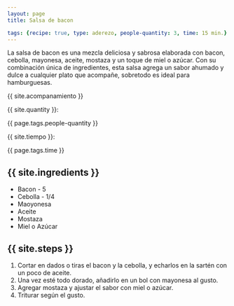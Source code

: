 ```yaml
---
layout: page
title: Salsa de bacon

tags: {recipe: true, type: aderezo, people-quantity: 3, time: 15 min.}
---
```


<p class="recipe-description">La salsa de bacon es una mezcla deliciosa y sabrosa elaborada con bacon, cebolla, mayonesa, aceite, mostaza y un toque de miel o azúcar. Con su combinación única de ingredientes, esta salsa agrega un sabor ahumado y dulce a cualquier plato que acompañe, sobretodo es ideal para hamburguesas.</p>

<div class="recipe-information">
  <div><p class="{{ page.tags.type }}">{{ site.acompanamiento }}</p></div>
  <div><p>{{ site.quantity }}:</p> {{ page.tags.people-quantity }}</div>
  <div><p>{{ site.tiempo }}:</p> {{ page.tags.time }}</div>
</div>

## {{ site.ingredients }}

  *   Bacon - 5
  *   Cebolla - 1/4
  *   Maoyonesa
  *   Aceite
  *   Mostaza
  *   Miel o Azúcar

## {{ site.steps }}

1. Cortar en dados o tiras el bacon y la cebolla, y echarlos en la sartén con un poco de aceite.
2. Una vez esté todo dorado, añadirlo en un bol con mayonesa al gusto.
3. Agregar mostaza y ajustar el sabor con miel o azúcar.
4. Triturar según el gusto.